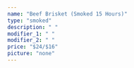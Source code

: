 ```yaml
---
name: "Beef Brisket (Smoked 15 Hours)"
type: "smoked"
description: " "
modifier_1: " "
modifier_2: " "
price: "$24/$16"
picture: "none"
---
```

